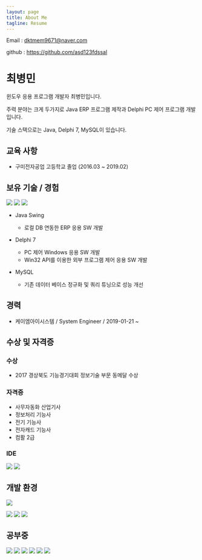 ```yaml
---
layout: page
title: About Me
tagline: Resume
---
```

Email : dktmem9671@naver.com

github : https://github.com/asd123fdssal

# 최병민
윈도우 응용 프로그램 개발자 최병민입니다.

주력 분야는 크게 두가지로 Java ERP 프로그램 제작과 Delphi PC 제어 프로그램 개발입니다.

기술 스택으로는 Java, Delphi 7, MySQL이 있습니다.

## 교육 사항
- 구미전자공업 고등학교 졸업 (2016.03 ~ 2019.02)

## 보유 기술 / 경험
<img src="https://img.shields.io/badge/Java-white?style=flat&logo=java&logoColor=007396"/> <img src="https://img.shields.io/badge/delphi-white?style=flat&logo=delphi&logoColor=EE1F35"/> <img src="https://img.shields.io/badge/MySQL-white?style=flat&logo=MySQL&logoColor=4479A1"/> 

- Java Swing 
  * 로컬 DB 연동한 ERP 응용 SW 개발
  
- Delphi 7
  * PC 제어 Windows 응용 SW 개발
  * Win32 API를 이용한 외부 프로그램 제어 응용 SW 개발

- MySQL
  * 기존 데이터 베이스 정규화 및 쿼리 튜닝으로 성능 개선

## 경력
- 케이엠아이시스템 / System Engineer / 2019-01-21 ~


## 수상 및 자격증
### 수상
- 2017 경상북도 기능경기대회 정보기술 부문 동메달 수상


### 자격증
- 사무자동화 산업기사
- 정보처리 기능사
- 전기 기능사
- 전자캐드 기능사
- 컴활 2급


### IDE
<img src="https://img.shields.io/badge/Intellij IDEA-white?style=flat&logo=Intellij IDEA&logoColor=000000"/> <img src="https://img.shields.io/badge/Eclipse-white?style=flat&logo=Eclipse IDE&logoColor=2C2255"/> 


## 개발 환경
<img src="https://img.shields.io/badge/Mac OS-white?style=flat&logo=Mac OS&logoColor=000000"/> 

<img src="https://img.shields.io/badge/Windows-white?style=flat&logo=Windows&logoColor=0078D6"/> <img src="https://img.shields.io/badge/AMD-white?style=flat&logo=AMD&logoColor=ED1C24"/> <img src="https://img.shields.io/badge/Nvidia-white?style=flat&logo=Nvidia&logoColor=76B900"/> 


## 공부중
<img src="https://img.shields.io/badge/Spring-white?style=flat&logo=Spring&logoColor=6DB33F"/> <img src="https://img.shields.io/badge/Spring Boot-white?style=flat&logo=Spring Boot&logoColor=6DB33F"/> <img src="https://img.shields.io/badge/Spring Security-white?style=flat&logo=Spring Security&logoColor=6DB33F"/> <img src="https://img.shields.io/badge/thyemeleaf-white?style=flat&logo=thymeleaf&logoColor=005F0F"/> <img src="https://img.shields.io/badge/HTML5-white?style=flat&logo=HTML5&logoColor=E34F26"/> <img src="https://img.shields.io/badge/Oracle DB-white?style=flat&logo=Oracle&logoColor=F80000"/> 
